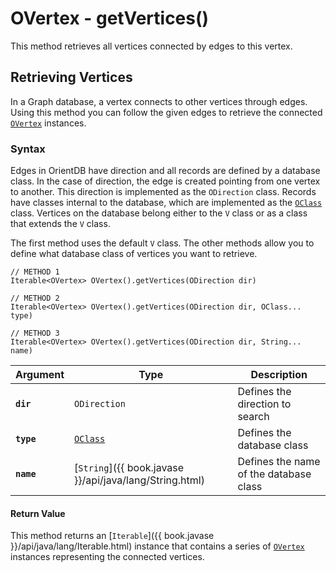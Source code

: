 
# OVertex - getVertices()

This method retrieves all vertices connected by edges to this vertex.

## Retrieving Vertices

In a Graph database, a vertex connects to other vertices through edges.  Using this method you can follow the given edges to retrieve the connected [`OVertex`](../OVertex.md) instances.

### Syntax

Edges in OrientDB have direction and all records are defined by a database class.  In the case of direction, the edge is created pointing from one vertex to another.  This direction is implemented as the `ODirection` class.  Records have classes internal to the database, which are implemented as the [`OClass`](../OClass.md) class.  Vertices on the database belong either to the `V` class or as a class that extends the `V` class.

The first method uses the default `V` class.  The other methods allow you to define what database class of vertices you want to retrieve.

```
// METHOD 1
Iterable<OVertex> OVertex().getVertices(ODirection dir)

// METHOD 2
Iterable<OVertex> OVertex().getVertices(ODirection dir, OClass... type)

// METHOD 3
Iterable<OVertex> OVertex().getVertices(ODirection dir, String... name)
```

| Argument | Type | Description |
|---|---|---|
| **`dir`** | `ODirection` | Defines the direction to search |
| **`type`** | [`OClass`](../OClass.md) | Defines the database class |
| **`name`** | [`String`]({{ book.javase }}/api/java/lang/String.html) | Defines the name of the database class |

#### Return Value

This method returns an [`Iterable`]({{ book.javase }}/api/java/lang/Iterable.html) instance that contains a series of [`OVertex`](../OVertex.md) instances representing the connected vertices.
